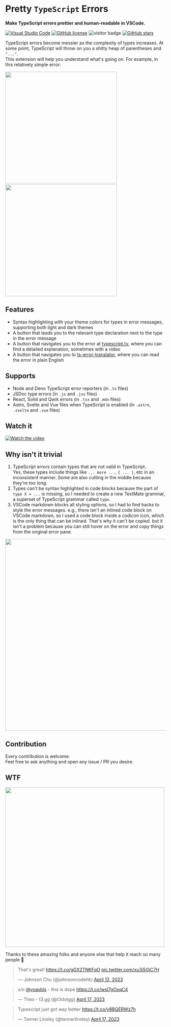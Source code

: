 <a href="https://marketplace.visualstudio.com/items?itemName=yoavbls.pretty-ts-errors" style="display: none;">
  <picture>
    <source media="(prefers-color-scheme: dark)" srcset="https://raw.githubusercontent.com/yoavbls/pretty-ts-errors/main/assets/icon.png" width="140">
    <source media="(prefers-color-scheme: light)" srcset="https://raw.githubusercontent.com/yoavbls/pretty-ts-errors/main/assets/icon.png" width="140">
    <img src="https://raw.githubusercontent.com/yoavbls/pretty-ts-errors/main/assets/empty.png" alt="Logo">
  </picture>
</a>

# Pretty `TypeScript` Errors

<b>Make TypeScript errors prettier and human-readable in VSCode.</b>  
  
[![Visual Studio Code](https://img.shields.io/badge/--007ACC?logo=visual%20studio%20code&logoColor=ffffff)](https://marketplace.visualstudio.com/items?itemName=yoavbls.pretty-ts-errors)&nbsp;[![GitHub license](https://badgen.net/github/license/yoavbls/pretty-ts-errors)](https://github.com/yoavbls/pretty-ts-errors/blob/main/LICENSE)&nbsp;![visitor badge](https://visitor-badge.glitch.me/badge?page_id=pretty-ts-errors)
[![GitHub stars](https://img.shields.io/github/stars/yoavbls/pretty-ts-errors.svg?style=social&label=Star)](https://GitHub.com/yoavbls/pretty-ts-errors/stargazers/)



TypeScript errors become messier as the complexity of types increases. At some point, TypeScript will throw on you a shitty heap of parentheses and `"..."`.  
This extension will help you understand what's going on. For example, in this relatively simple error:

<img src="./assets/this.png" style="max-height: 350px"  height="350px" />&nbsp; &nbsp; <img src="./assets/instead-of-that.png" height="350px"  width="350px" style="max-height: 350px" />

## Features
- Syntax highlighting with your theme colors for types in error messages, supporting both light and dark themes
- A button that leads you to the relevant type declaration next to the type in the error message
- A button that navigates you to the error at [typescript.tv](http://typescript.tv), where you can find a detailed explanation, sometimes with a video
- A button that navigates you to [ts-error-translator](https://ts-error-translator.vercel.app/), where you can read the error in plain English

## Supports
- Node and Deno TypeScript error reporters (in `.ts` files)
- JSDoc type errors (in `.js` and `.jsx` files)
- React, Solid and Qwik errors (in `.tsx` and `.mdx` files)
- Astro, Svelte and Vue files when TypeScript is enabled (in `.astro`, `.svelte` and `.vue` files)

## Watch it
<a href="https://www.youtube.com/watch?v=9RM2aErJs-s" target="_blank">
 <img src="http://img.youtube.com/vi/9RM2aErJs-s/0.jpg" alt="Watch the video" />
</a>


## Why isn't it trivial
1. TypeScript errors contain types that are not valid in TypeScript.  
Yes, these types include things like `... more ...`, `{ ... }`, etc in an inconsistent manner. Some are also cutting in the middle because they're too long.
2. Types can't be syntax highlighted in code blocks because the part of `type X = ...` is missing, so I needed to create a new TextMate grammar, a superset of TypeScript grammar called `type`.
3. VSCode markdown blocks all styling options, so I had to find hacks to style the error messages. e.g., there isn't an inlined code block on VSCode markdown, so I used a code block inside a codicon icon, which is the only thing that can be inlined. That's why it can't be copied. but it isn't a problem because you can still hover on the error and copy things from the original error pane.  
<img src="./assets/errors-hover.png" width="600" /> 

## Contribution
Every contribution is welcome.  
Feel free to ask anything and open any issue / PR you desire.

## WTF
<a href="https://star-history.com/#yoavbls/pretty-ts-errors&Date" target="_blank">
<img src="https://api.star-history.com/svg?repos=yoavbls/pretty-ts-errors&type=Date" width="500px" />
</a>

Thanks to these amazing folks and anyone else that help it reach so many people 💙

<blockquote class="twitter-tweet"><p lang="en" dir="ltr">That&#39;s great! <a href="https://t.co/gGX2TNKFqO">https://t.co/gGX2TNKFqO</a> <a href="https://t.co/xu3i5GjC7H">pic.twitter.com/xu3i5GjC7H</a></p>&mdash; Johnson Chu (@johnsoncodehk) <a href="https://twitter.com/johnsoncodehk/status/1646214711204286465?ref_src=twsrc%5Etfw">April 12, 2023</a></blockquote>

<blockquote class="twitter-tweet"><p lang="en" dir="ltr">s/o <a href="https://twitter.com/yoavbls?ref_src=twsrc%5Etfw">@yoavbls</a> - this is dope <a href="https://t.co/wsI7gOxqC4">https://t.co/wsI7gOxqC4</a></p>&mdash; Theo - t3.gg (@t3dotgg) 
<a href="https://twitter.com/t3dotgg/status/1647752075969974272?ref_src=twsrc%5Etfw">April 17, 2023</a></blockquote>
  
<blockquote class="twitter-tweet"><p lang="en" dir="ltr">Typescript just got way better 
<a href="https://t.co/y8BQERWz7h">https://t.co/y8BQERWz7h</a></p>&mdash; Tanner Linsley (@tannerlinsley) 
<a href="https://twitter.com/tannerlinsley/status/1647982562026090496?ref_src=twsrc%5Etfw">April 17, 2023</a></blockquote>



